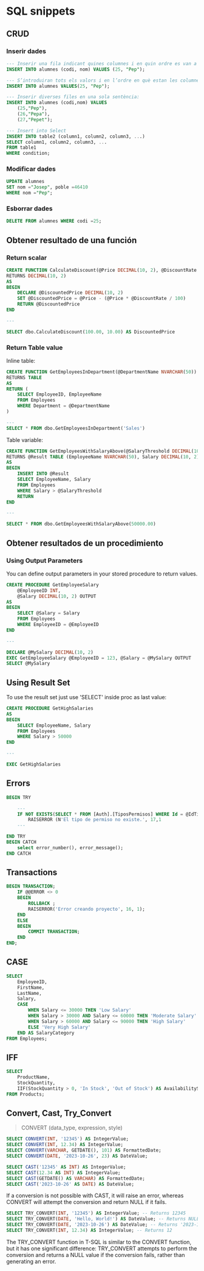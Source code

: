 # SQL snippets

## CRUD

### Inserir dades

```sql
--- Inserir una fila indicant quines columnes i en quin ordre es van a posar els valors
INSERT INTO alumnes (codi, nom) VALUES (25, "Pep");

--- S’introduiran tots els valors i en l’ordre en què estan les columnes en la taula:
INSERT INTO alumnes VALUES(25, "Pep");

--- Inserir diverses files en una sola sentència:
INSERT INTO alumnes (codi,nom) VALUES
    (25,"Pep"),
    (26,"Pepa"),
    (27,"Pepet");

--- Insert into Select
INSERT INTO table2 (column1, column2, column3, ...)
SELECT column1, column2, column3, ...
FROM table1
WHERE condition;
```

### Modificar dades

```sql
UPDATE alumnes
SET nom ="Josep", poble =46410
WHERE nom ="Pep";
```

### Esborrar dades

```sql
DELETE FROM alumnes WHERE codi =25;
```

## Obtener resultado de una función

### Return scalar

```sql
CREATE FUNCTION CalculateDiscount(@Price DECIMAL(10, 2), @DiscountRate DECIMAL(5, 2))
RETURNS DECIMAL(10, 2)
AS
BEGIN
    DECLARE @DiscountedPrice DECIMAL(10, 2)
    SET @DiscountedPrice = @Price - (@Price * @DiscountRate / 100)
    RETURN @DiscountedPrice
END

--- 

SELECT dbo.CalculateDiscount(100.00, 10.00) AS DiscountedPrice
```

### Return Table value

Inline table:

```sql
CREATE FUNCTION GetEmployeesInDepartment(@DepartmentName NVARCHAR(50))
RETURNS TABLE
AS
RETURN (
    SELECT EmployeeID, EmployeeName
    FROM Employees
    WHERE Department = @DepartmentName
)

--- 
SELECT * FROM dbo.GetEmployeesInDepartment('Sales')
```

Table variable:

```sql
CREATE FUNCTION GetEmployeesWithSalaryAbove(@SalaryThreshold DECIMAL(10, 2))
RETURNS @Result TABLE (EmployeeName NVARCHAR(50), Salary DECIMAL(10, 2))
AS
BEGIN
    INSERT INTO @Result
    SELECT EmployeeName, Salary
    FROM Employees
    WHERE Salary > @SalaryThreshold
    RETURN
END

---

SELECT * FROM dbo.GetEmployeesWithSalaryAbove(50000.00)
```

## Obtener resultados de un procedimiento

### Using Output Parameters

You can define output parameters in your stored procedure to return values. 

```sql
CREATE PROCEDURE GetEmployeeSalary
    @EmployeeID INT,
    @Salary DECIMAL(10, 2) OUTPUT
AS
BEGIN
    SELECT @Salary = Salary
    FROM Employees
    WHERE EmployeeID = @EmployeeID
END

---

DECLARE @MySalary DECIMAL(10, 2)
EXEC GetEmployeeSalary @EmployeeID = 123, @Salary = @MySalary OUTPUT
SELECT @MySalary
```

## Using Result Set

To use the result set just use 'SELECT' inside proc as last value:

```sql
CREATE PROCEDURE GetHighSalaries
AS
BEGIN
    SELECT EmployeeName, Salary
    FROM Employees
    WHERE Salary > 50000
END

---

EXEC GetHighSalaries
```

## Errors

```sql
BEGIN TRY

    ---
    IF NOT EXISTS(SELECT * FROM [Auth].[TiposPermisos] WHERE Id = @IdTipo)
        RAISERROR (N'El tipo de permiso no existe.', 17,1
    ---

END TRY
BEGIN CATCH
    select error_number(), error_message();
END CATCH
```

## Transactions

```sql
BEGIN TRANSACTION;
    IF @@ERROR <> 0
    BEGIN
        ROLLBACK ;
        RAISERROR('Error creando proyecto', 16, 1);
    END
    ELSE
    BEGIN
        COMMIT TRANSACTION;
    END
END;
```

## CASE

```sql
SELECT
    EmployeeID,
    FirstName,
    LastName,
    Salary,
    CASE
        WHEN Salary <= 30000 THEN 'Low Salary'
        WHEN Salary > 30000 AND Salary <= 60000 THEN 'Moderate Salary'
        WHEN Salary > 60000 AND Salary <= 90000 THEN 'High Salary'
        ELSE 'Very High Salary'
    END AS SalaryCategory
FROM Employees;
```

## IFF

```sql
SELECT
    ProductName,
    StockQuantity,
    IIF(StockQuantity > 0, 'In Stock', 'Out of Stock') AS AvailabilityStatus
FROM Products;
```

## Convert, Cast, Try_Convert

> CONVERT (data_type, expression, style)

```sql
SELECT CONVERT(INT, '12345') AS IntegerValue;
SELECT CONVERT(INT, 12.34) AS IntegerValue;
SELECT CONVERT(VARCHAR, GETDATE(), 101) AS FormattedDate;
SELECT CONVERT(DATE, '2023-10-26', 23) AS DateValue;
```

```sql
SELECT CAST('12345' AS INT) AS IntegerValue;
SELECT CAST(12.34 AS INT) AS IntegerValue;
SELECT CAST(GETDATE() AS VARCHAR) AS FormattedDate;
SELECT CAST('2023-10-26' AS DATE) AS DateValue;
```

If a conversion is not possible with CAST, it will raise an error, whereas CONVERT will attempt the conversion and return NULL if it fails. 

```sql
SELECT TRY_CONVERT(INT, '12345') AS IntegerValue; -- Returns 12345
SELECT TRY_CONVERT(DATE, 'Hello, World!') AS DateValue; -- Returns NULL
SELECT TRY_CONVERT(DATE, '2023-10-26') AS DateValue; -- Returns '2023-10-26'
SELECT TRY_CONVERT(INT, 12.34) AS IntegerValue; -- Returns 12
```

The TRY_CONVERT function in T-SQL is similar to the CONVERT function, but it has one significant difference: TRY_CONVERT attempts to perform the conversion and returns a NULL value if the conversion fails, rather than generating an error. 